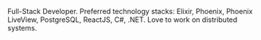 Full-Stack Developer. Preferred technology stacks: Elixir, Phoenix, Phoenix LiveView, PostgreSQL, ReactJS, C#, .NET.
Love to work on distributed systems. 



